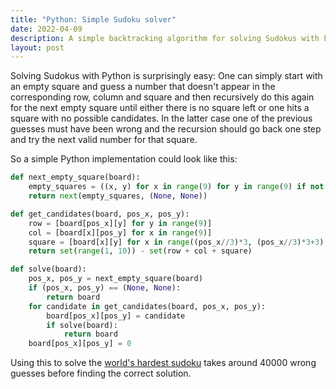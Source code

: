 ```yaml
---
title: "Python: Simple Sudoku solver"
date: 2022-04-09
description: A simple backtracking algorithm for solving Sudokus with Python
layout: post
---
```


Solving Sudokus with Python is surprisingly easy: One can simply start with an empty square and guess a number that doesn't appear in the corresponding row, column and square and then recursively do this again for the next empty square until either there is no square left or one hits a square with no possible candidates. In the latter case one of the previous guesses must have been wrong and the recursion should go back one step and try the next valid number for that square.


So a simple Python implementation could look like this:

```python
def next_empty_square(board):
    empty_squares = ((x, y) for x in range(9) for y in range(9) if not board[x][y])
    return next(empty_squares, (None, None))

def get_candidates(board, pos_x, pos_y):
    row = [board[pos_x][y] for y in range(9)]
    col = [board[x][pos_y] for x in range(9)]
    square = [board[x][y] for x in range((pos_x//3)*3, (pos_x//3)*3+3) for y in range((pos_y//3)*3, (pos_y//3)*3+3)]
    return set(range(1, 10)) - set(row + col + square)

def solve(board):
    pos_x, pos_y = next_empty_square(board)
    if (pos_x, pos_y) == (None, None):
        return board
    for candidate in get_candidates(board, pos_x, pos_y):
        board[pos_x][pos_y] = candidate
        if solve(board):
            return board
    board[pos_x][pos_y] = 0
```

Using this to solve the [world's hardest sudoku](https://www.telegraph.co.uk/news/science/science-news/9359579/Worlds-hardest-sudoku-can-you-crack-it.html) takes around 40000 wrong guesses before finding the correct solution.
